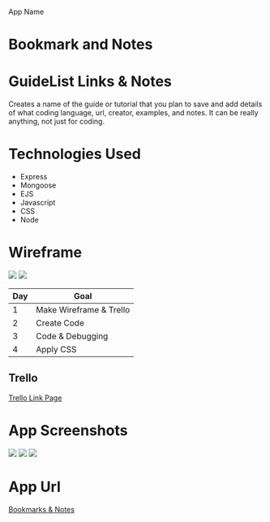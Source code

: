 App Name
# Bookmark and Notes



# GuideList Links & Notes

Creates a name of the guide or tutorial that you plan to save and add details of what coding language, url, creator, examples, and notes. It can be really anything, not just for coding.

# Technologies Used

* Express 
* Mongoose
* EJS
* Javascript
* CSS 
* Node

# Wireframe 


![](https://i.imgur.com/Ld6kW37.png)
![](https://i.imgur.com/15kWrPN.png)

| Day | Goal |
|-----|------|
|1    | Make Wireframe & Trello |
|2    | Create Code |
|3    | Code & Debugging |
|4    | Apply CSS |

## Trello
[Trello Link Page](https://trello.com/b/jsrzuzpY/project-2)


# App Screenshots

![](https://i.imgur.com/ZOGpYtb.png)
![](https://i.imgur.com/Egtqrl9.png)
![](https://i.imgur.com/pQRzRCn.png)

# App Url
[Bookmarks & Notes](https://project-2-abes.onrender.com)